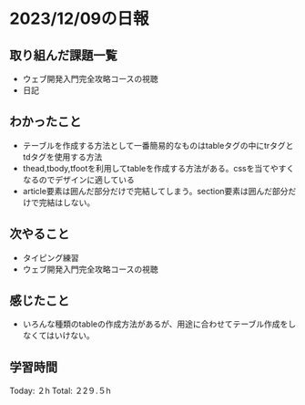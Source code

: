 # 2023/12/09の日報
## 取り組んだ課題一覧
* ウェブ開発入門完全攻略コースの視聴
* 日記
## わかったこと
* テーブルを作成する方法として一番簡易的なものはtableタグの中にtrタグとtdタグを使用する方法
* thead,tbody,tfootを利用してtableを作成する方法がある。cssを当てやすくなるのでデザインに適している
* article要素は囲んだ部分だけで完結してしまう。section要素は囲んだ部分だけで完結はしない。
## 次やること
*  タイピング練習
*  ウェブ開発入門完全攻略コースの視聴
## 感じたこと
* いろんな種類のtableの作成方法があるが、用途に合わせてテーブル作成をしなくてはいけない。
## 学習時間
Today: ２h
Total: ２2９.５h
